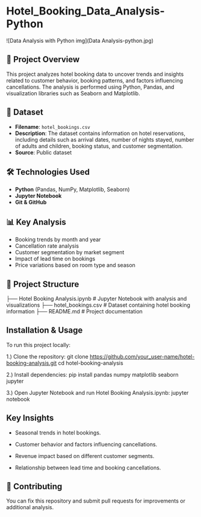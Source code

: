 # Hotel_Booking_Data_Analysis-Python
![Data Analysis with Python img](Data Analysis-python.jpg)
## 📌 Project Overview
This project analyzes hotel booking data to uncover trends and insights related to customer behavior, booking patterns, and factors influencing cancellations. The analysis is performed using Python, Pandas, and visualization libraries such as Seaborn and Matplotlib.

## 📂 Dataset
- **Filename**: `hotel_bookings.csv`
- **Description**: The dataset contains information on hotel reservations, including details such as arrival dates, number of nights stayed, number of adults and children, booking status, and customer segmentation.
- **Source**: Public dataset

## 🛠️ Technologies Used
- **Python** (Pandas, NumPy, Matplotlib, Seaborn)
- **Jupyter Notebook**
- **Git & GitHub**

## 📊 Key Analysis
- Booking trends by month and year
- Cancellation rate analysis
- Customer segmentation by market segment
- Impact of lead time on bookings
- Price variations based on room type and season

## 📌 Project Structure
├── Hotel Booking Analysis.ipynb  # Jupyter Notebook with analysis and visualizations
├── hotel_bookings.csv            # Dataset containing hotel booking information
├── README.md                     # Project documentation

## Installation & Usage
To run this project locally:

1.) Clone the repository:
git clone https://github.com/your_user-name/hotel-booking-analysis.git cd hotel-booking-analysis

2.) Install dependencies:
pip install pandas numpy matplotlib seaborn jupyter

3.) Open Jupyter Notebook and run Hotel Booking Analysis.ipynb:
jupyter notebook

## Key Insights
- Seasonal trends in hotel bookings.

- Customer behavior and factors influencing cancellations.

- Revenue impact based on different customer segments.

- Relationship between lead time and booking cancellations.

## 🤝 Contributing
You can fix this repository and submit pull requests for improvements or additional analysis.
